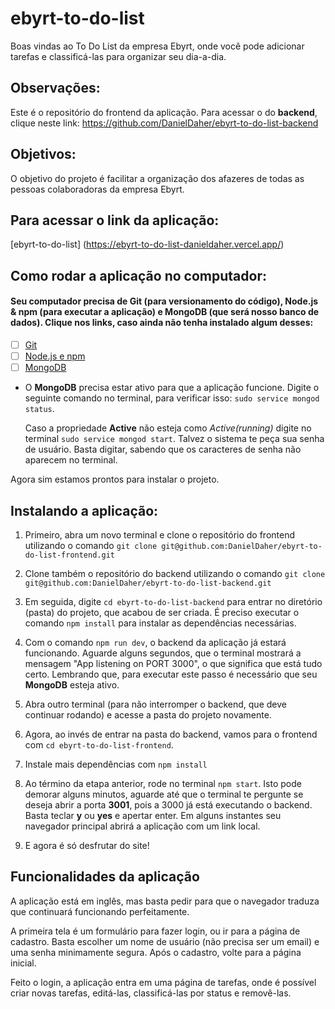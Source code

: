 # ebyrt-to-do-list
Boas vindas ao To Do List da empresa Ebyrt, onde você pode adicionar tarefas e classificá-las para organizar seu dia-a-dia.

## Observações:

Este é o repositório do frontend da aplicação. Para acessar o do **backend**, clique neste link: https://github.com/DanielDaher/ebyrt-to-do-list-backend

## Objetivos:

O objetivo do projeto é facilitar a organização dos afazeres de todas as pessoas colaboradoras da empresa Ebyrt.

## Para acessar o link da aplicação:
[ebyrt-to-do-list] (https://ebyrt-to-do-list-danieldaher.vercel.app/)

## Como rodar a aplicação no computador:

#### Seu computador precisa de Git (para versionamento do código), Node.js & npm (para executar a aplicação) e MongoDB (que será nosso banco de dados). Clique nos links, caso ainda não tenha instalado algum desses:

 - [ ] [Git](https://git-scm.com/book/en/v2/Getting-Started-Installing-Git)
 - [ ] [Node.js e npm](https://docs.npmjs.com/downloading-and-installing-node-js-and-npm)
 - [ ] [MongoDB](https://docs.mongodb.com/manual/installation/)

- O **MongoDB** precisa estar ativo para que a aplicação funcione. Digite o seguinte comando no terminal, para verificar isso:
`sudo service mongod status`.

  Caso a propriedade **Active** não esteja como *Active(running)* digite no terminal `sudo service mongod start`. Talvez o sistema te peça sua senha de usuário. Basta digitar, sabendo que os caracteres de senha não aparecem no terminal.

Agora sim estamos prontos para instalar o projeto.

## Instalando a aplicação:

1. Primeiro, abra um novo terminal e clone o repositório do frontend utilizando o comando 
`git clone git@github.com:DanielDaher/ebyrt-to-do-list-frontend.git`

2. Clone também o repositório do backend utilizando o comando
`git clone git@github.com:DanielDaher/ebyrt-to-do-list-backend.git`

3. Em seguida, digite `cd ebyrt-to-do-list-backend` para entrar no diretório (pasta) do projeto, que acabou de ser criada. É preciso executar o comando `npm install` para instalar as dependências necessárias.

4. Com o comando `npm run dev`, o backend da aplicação já estará funcionando. Aguarde alguns segundos, que o terminal mostrará a mensagem "App listening on PORT 3000", o que significa que está tudo certo. Lembrando que, para executar este passo é necessário que seu **MongoDB** esteja ativo.

5. Abra outro terminal (para não interromper o backend, que deve continuar rodando) e acesse a pasta do projeto novamente.

6. Agora, ao invés de entrar na pasta do backend, vamos para o frontend com `cd ebyrt-to-do-list-frontend`.

7. Instale mais dependências com `npm install`

8. Ao término da etapa anterior, rode no terminal `npm start`. Isto pode demorar alguns minutos, aguarde até que o terminal te pergunte se deseja abrir a porta **3001**, pois a 3000 já está executando o backend. Basta teclar **y** ou **yes** e apertar enter. Em alguns instantes seu navegador principal abrirá a aplicação com um link local. 

9. E agora é só desfrutar do site!


## Funcionalidades da aplicação

A aplicação está em inglês, mas basta pedir para que o navegador traduza que continuará funcionando perfeitamente.

A primeira tela é um formulário para fazer login, ou ir para a página de cadastro. Basta escolher um nome de usuário (não precisa ser um email) e uma senha minimamente segura. Após o cadastro, volte para a página inicial.

Feito o login, a aplicação entra em uma página de tarefas, onde é possível criar novas tarefas, editá-las, classificá-las por status e removê-las.
